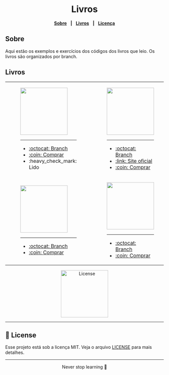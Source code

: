 <div align="center">
<h1>Livros</h1>

[**Sobre**](#Sobre) &nbsp;&nbsp;**|**&nbsp;&nbsp;
[**Livros**](#Livros) &nbsp;&nbsp;**|**&nbsp;&nbsp;
[**Licença**](#-license)

</div>

## Sobre

Aqui estão os exemplos e exercícios dos códigos dos livros que leio. Os livros são organizados por branch.

## Livros
<table>
  <tr style="border: none">
    <td style="border: none">
      <figure>
        <img width="150px" src="https://m.media-amazon.com/images/P/1492093823.01._SCLZZZZZZZ_SX500_.jpg" />
        <hr>
        <figcaption>
            <ul>
            <li><a href="https://github.com/kaellandrade/books/tree/guideToCreatingDynamicWebsites">:octocat: Branch</a></li>
            <li><a href="https://www.amazon.com/-/pt/dp/1492093823/ref=sr_1_1?crid=X10C3IUA9ZBS&keywords=robin+nixon&qid=1672240926&sprefix=robin+nixon%2Caps%2C202&sr=8-1">:coin: Comprar</a></li>
             <li>:heavy_check_mark: Lido</li>
            </ul>
        </figcaption>
      </figure>
    </td>    
    <td style="border: none">
          <figure>
            <img width="150px" src="https://m.media-amazon.com/images/P/1593279507.01._SCLZZZZZZZ_SX500_.jpg" />
            <hr>
            <figcaption>
                <ul>
                <li><a href="https://github.com/kaellandrade/books/tree/eloquentjavascript">:octocat: Branch</a></li>
                <li><a href="https://eloquentjavascript.net/">:link: Site oficial</a></li>
                <li><a href="https://www.amazon.com.br/Eloquent-JavaScript-3rd-Introduction-Programming/dp/1593279507">:coin: Comprar</a></li>
                </ul>
            </figcaption>
          </figure>
    </td>
    <td style="border: none">
          <figure>
            <img width="150px" src="https://m.media-amazon.com/images/P/B07B61HC3L.01._SCLZZZZZZZ_SX500_.jpg" />
            <hr>
            <figcaption>
                <ul>
                <li><a href="https://github.com/kaellandrade/books/tree/entendendo_algoritmos">:octocat: Branch</a></li>
                <li><a href="https://www.amazon.com.br/Entendendo-Algoritmos-Ilustrado-Programadores-Curiosos/dp/8575225634/ref=sr_1_fkmr0_1?__mk_pt_BR=%C3%85M%C3%85%C5%BD%C3%95%C3%91&crid=CGVU8LC4FXJ2&keywords=EntendendoAlgoritmos+%28Aditya+Y.+Bhargava%29&qid=1672240964&s=books&sprefix=entendendoalgoritmos+aditya+y.+bhargava+%2Cstripbooks%2C194&sr=1-1-fkmr0">:coin: Comprar</a></li>
                <li>:heavy_check_mark: Lido</li>
                </ul>
            </figcaption>
          </figure>
    </td>
  </tr>
  <tr style="border: none">
    <td style="border: none">
              <figure>
                <img width="150px" src="https://refactoring.guru/images/patterns/book/web-cover-pt-br.png" />
                <hr>
                <figcaption>
                    <ul>
                    <li><a href="https://github.com/kaellandrade/books/tree/MergulhoNospadroesDeProjeto">:octocat: Branch</a></li>
                    <li><a href="https://refactoring.guru/pt-br">:coin: Comprar</a></li>
                    </ul>
                </figcaption>
              </figure>
      </td>
      <td style="border: none">
              <figure>
                <img width="150px" src="https://m.media-amazon.com/images/I/914Lo09RDcL._SL1500_.jpg" />
                <hr>
                <figcaption>
                    <ul>
                    <li><a href="#">:octocat: Branch</a></li>
                    <li><a href="https://www.amazon.com/Programming-TypeScript-Making-JavaScript-Applications/dp/1492037656">:coin: Comprar</a></li>
                    </ul>
                </figcaption>
              </figure>
      </td>
  </tr>
</table>

<p align="center">
  <a href="LICENSE"><img width="150px"  src="https://img width="150px".shields.io/static/v1?label=License&message=MIT&color=F7DD43&labelColor=202024" alt="License"></a>
</p>
<hr>

## 📝 License

Esse projeto está sob a licença MIT. Veja o arquivo [LICENSE](LICENSE) para mais detalhes.

---

<p align="center">
  Never stop learning 🚀
</p>
